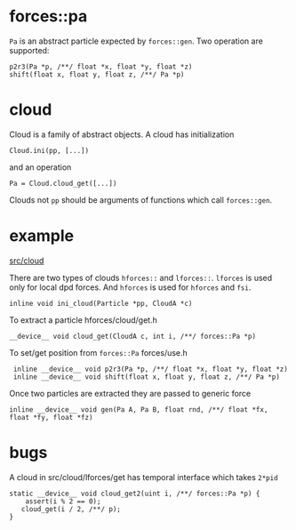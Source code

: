 # forces::pa

`Pa` is an abstract particle expected by `forces::gen`. Two operation
are supported:

    p2r3(Pa *p, /**/ float *x, float *y, float *z)
	shift(float x, float y, float z, /**/ Pa *p)

# cloud

Cloud is a family of abstract objects.  A cloud has initialization

    Cloud.ini(pp, [...])

and an operation

    Pa = Cloud.cloud_get([...])

Clouds not `pp` should be arguments of functions which call
`forces::gen`.

# example

[src/cloud](../src/cloud)

There are two types of clouds `hforces::` and `lforces::`. `lforces`
is used only for local dpd forces. And `hforces` is used for `hforces`
and `fsi`.

    inline void ini_cloud(Particle *pp, CloudA *c)

To extract a particle
hforces/cloud/get.h

    __device__ void cloud_get(CloudA c, int i, /**/ forces::Pa *p)

To set/get position from `forces::Pa`
forces/use.h

     inline __device__ void p2r3(Pa *p, /**/ float *x, float *y, float *z)
	 inline __device__ void shift(float x, float y, float z, /**/ Pa *p)

Once two particles are extracted they are passed to generic force

    inline __device__ void gen(Pa A, Pa B, float rnd, /**/ float *fx,
    float *fy, float *fz)

# bugs

A cloud in
src/cloud/lforces/get
has temporal interface which takes `2*pid`

    static __device__ void cloud_get2(uint i, /**/ forces::Pa *p) {
        assert(i % 2 == 0);
       cloud_get(i / 2, /**/ p);
    }
